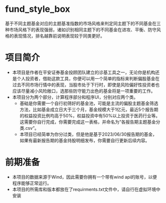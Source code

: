 # fund_style_box
基于不同主题基金对应的主题基准指数的市场风格来判定同主题下的不同基金在三种市场风格下的表现强弱，诸如识别相同主题下的不同基金在进攻、平衡、防守风格的表现情况，排名越靠前说明表现较于同类更好。

# 项目简介
- 本项目是作者在平安证券基金投顾团队建立的诊基工具之一，无论你是机构还是个人投资者，借助这款工具，你便可以用一个简单的指标来判断偏股基金在过去不同市场行情中的表现，当股市处于下行时，即使是风险偏好性投资者也应该尽量减小风险敞口，选那些防守能力出色的基金将是一项重要的工作。
- 本项目分为两个部分，计算程序部分和程序UI，分别对应两个类。
  - 基础是你需要一个自行初筛好的基金池，可能是主流的偏股主题基金筛选方法，比如基金成立日大于三个月，基金规模大于1亿元，最近5个报告期的权益投资比例均高于50%，权益投资中有50%以上投资于医药行业等。这需要你自行完成，你需要完成这一表格，并命名为“各报告期主题基金分类.csv”。
  - 本项目已经简单为你分过类，但是他是基于2023/06/30报告期的基金，如果有最新报告期的基金持股明细发布，你需要自行更新后续内容。
# 前期准备
- 本项目的数据来源于Wind，因此需要你拥有一个带有wind api的账号，以便程序能够正常运行。
-  本项目的所需库和版本都放在了requirments.txt文件中，请自行在虚拟环境中安装
